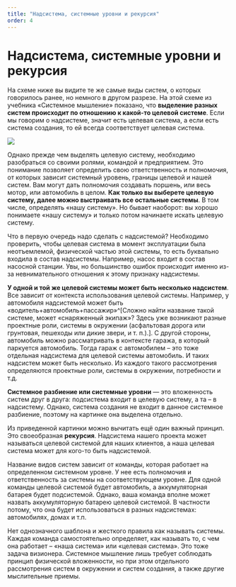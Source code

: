 ```yaml
---
title: "Надсистема, системные уровни и рекурсия"
order: 4
---
```


# Надсистема, системные уровни и рекурсия

На схеме ниже вы видите те же самые виды систем, о которых говорилось ранее, но немного в другом разрезе. На этой схеме из учебника «Системное мышление» показано, что **выделение разных систем происходит по отношению к какой-то целевой системе**. Если мы говорим о надсистеме, значит есть целевая система, а если есть система создания, то ей всегда соответствует целевая система.

![](/ru/systems-thinking-introduction/21.png)

Однако прежде чем выделять целевую систему, необходимо разобраться со своими ролями, командой и предприятием. Это понимание позволяет определить свою ответственность и полномочия, от которых зависит системный уровень, границы целевой и нашей систем. Вам могут дать полномочия создавать поршень, или весь мотор, или автомобиль в целом. **Как только вы выберете целевую систему, далее можно выстраивать все остальные системы**. В том числе, определять «нашу систему». Но бывает наоборот: вы хорошо понимаете «нашу систему» и только потом начинаете искать целевую систему.

Что в первую очередь надо сделать с надсистемой? Необходимо проверить, чтобы целевая система в момент эксплуатации была неотъемлемой, физической частью этой системы, то есть буквально входила в состав надсистемы. Например, насос входит в состав насосной станции. Увы, но большинство ошибок происходит именно из-за невнимательного отношения к этому признаку надсистемы.

**У одной и той же целевой системы может быть несколько надсистем**. Все зависит от контекста использования целевой системы. Например, у автомобиля надсистемой может быть «водитель+автомобиль+пассажир»^[Сложно найти название такой системе, может «снаряженный экипаж»? Здесь уже возникают разные проектные роли, системы в окружении (асфальтовая дорога или грунтовая, пешеходы или дикие звери, и т. п.).]. С другой стороны, автомобиль можно рассматривать в контексте гаража, в который паркуется автомобиль. Тогда гараж с автомобилем – это тоже отдельная надсистема для целевой системы автомобиль. И таких надсистем может быть несколько. Из каждого такого рассмотрения определяются проектные роли, системы в окружении, потребности и т.д.

**Системное разбиение или системные уровни** — это вложенность систем друг в друга: подсистема входит в целевую систему, а та – в надсистему. Однако, система создания не входит в данное системное разбиение, поэтому на картинке она выделена отдельно.

Из приведенной картинки можно вычитать ещё один важный принцип. Это своеобразная **рекурсия**. Надсистема нашего проекта может называться целевой системой для наших клиентов, а наша целевая система может для кого-то быть надсистемой.

Название видов систем зависит от команды, которая работает на определенном системном уровне. У нее есть полномочия и ответственность за системы на соответствующем уровне. Для одной команды целевой системой будет автомобиль, а аккумуляторная батарея будет подсистемой. Однако, ваша команда вполне может назвать аккумуляторную батарею целевой системой. В частности потому, что она будет использоваться в разных надсистемах: автомобилях, домах и т.п.

Нет однозначного шаблона и жесткого правила как называть системы. Каждая команда самостоятельно определяет, как называть то, с чем она работает – «наша система» или «целевая система». Это тоже задача визионера. Системное мышление лишь требует соблюдать принцип физической вложенности, но при этом отдельного рассмотрения систем в окружении и систем создания, а также другие мыслительные приемы.